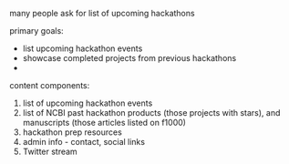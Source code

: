 many people ask for list of upcoming hackathons

primary goals:
  - list upcoming hackathon events
  - showcase completed projects from previous hackathons
  -


content components:
1. list of upcoming hackathon events
2. list of NCBI past hackathon products (those projects with stars), and manuscripts (those articles listed on f1000)
3. hackathon prep resources
4. admin info - contact, social links
5. Twitter stream
